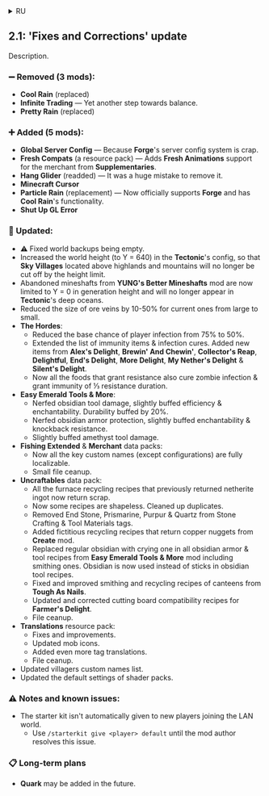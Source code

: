 <details>
<summary>RU</summary>

## 2.2: Обновление «Работа над ошибками»

Описание.

### ➖ Удалено (3 мода):

- **Cool Rain** (заменён)
- **Infinite Trading** — Ещё один шаг на пути к балансу.
- **Pretty Rain** (заменён)

### ➕ Добавлено (5 мода):

- **Global Server Config** — Потому что система серверных конфигов **Forge** — просто мусор.
- **Fresh Compats** (набор ресурсов) — Поддержка **Fresh Animations** для торговца из **Supplementaries**.
- **Hang Glider** (возвращён) — Было большой ошибкой удалять его.
- **Minecraft Cursor**
- **Particle Rain** (замена) — Теперь официально поддерживает **Forge** и имеет функционал **Cool Rain**.
- **Shut Up GL Error**

### 🔁 Обновлено:

- ⚠ Исправлена пустота резервных копий мира.
- Увеличена высота мира (до Y = 640) в конфиге **Tectonic**, так что **Небесные деревни**, расположенные над плато и высокогорьями больше не будут отсекаться лимитом высоты.
- Заброшенные шахты из мода **YUNG's Better Mineshafts** теперь ограничены Y = 0 по высоте генерации и больше не будут появляться в глубоких океанах **Tectonic**.
- Снижен размер рудных жил на 10-50% для текущих жил от больших до малых.
- **The Hordes**:
  - Базовый шанс инфицирования игрока снижен с 75% до 50%.
  - Расширен список предметов, дающих иммунитет и лечащих инфекцию. Добавлены новые предметы из **Alex's Delight**, **Brewin' And Chewin'**, **Collector's Reap**, **Delightful**, **End's Delight**, **More Delight**, **My Nether's Delight** и **Silent's Delight**.
  - Теперь вся еда, дающая сопротивление, также излечивает от зомби-инфекции и даёт иммунитет на ⅓ длительности сопротивления.
- **Easy Emerald Tools & More**:
  - Снижен урон обсидиановых инструментов, немного увеличена их эффективность и зачаровываемость. Прочность повышена на 20%.
  - Снижена защита обсидиановых доспехов, немного увеличена их зачаровываемость и сопротивление к отбрасыванию.
  - Немного увеличен урон аметистовых инструментов.
- Наборы данных **Fishing Extended** и **Merchant**:
  - Теперь все ключевые пользовательские имена (кроме конфигураций) полностью локализуемы.
  - Небольшая подчистка файлов.
- Набор данных **Uncraftables**:
  - Все рецепты переработки в печи, ранее возвращавшие незеритовый слиток, теперь возвращают лом.
  - Теперь некоторые рецепты бесформенные. Вновь подчищены дубликаты.
  - Эндерняк, призмарин, пурпур и кварц убраны из тегов каменных материалов для инструментов и создания.
  - Добавлены фиктивные рецепты переработки, возвращающие кусочки меди из мода **Create**.
  - Обычный обсидиан заменён на плачущий во всех рецептах обсидиановых доспехов и инструментов из мода **Easy Emerald Tools & More**, включая кузнечные. Вместо палок в рецептах обсидиановых инструментов теперь используется обсидиан.
  - Исправлены и улучшены кузнечные и рецепты переработки фляг из **Tough As Nails**.
  - Дополнены и исправлены рецепты совместимости резки на разделочной доске из **Farmer's Delight**.
  - Подчищены файлы.
- Набор ресурсов **Translations**:
  - Исправления и улучшения.
  - Обновлены иконки мобов.
  - Добавлено ещё больше переводов тегов.
  - Подчищены файлы.
- Обновлён список пользовательских имён крестьян.
- Обновлены базовые настройки наборов шейдеров.

### ⚠ Примечания и известные проблемы:

- Стартовый набор не выдаётся автоматически новым игрокам, присоединяющимся к локальному миру.
  - Используйте `/starterkit give <игрок> default`, пока автор мода не решит эту проблему.

### 📋 Долгосрочные планы

- В будущем может быть добавлен **Quark**.

</details>

## 2.1: 'Fixes and Corrections' update

Description.

### ➖ Removed (3 mods):

- **Cool Rain** (replaced)
- **Infinite Trading** — Yet another step towards balance.
- **Pretty Rain** (replaced)

### ➕ Added (5 mods):

- **Global Server Config** — Because **Forge**'s server config system is crap.
- **Fresh Compats** (a resource pack) — Adds **Fresh Animations** support for the merchant from **Supplementaries**.
- **Hang Glider** (readded) — It was a huge mistake to remove it.
- **Minecraft Cursor**
- **Particle Rain** (replacement) — Now officially supports **Forge** and has **Cool Rain**'s functionality.
- **Shut Up GL Error**

### 🔁 Updated:

- ⚠ Fixed world backups being empty.
- Increased the world height (to Y = 640) in the **Tectonic**'s config, so that **Sky Villages** located above highlands and mountains will no longer be cut off by the height limit.
- Abandoned mineshafts from **YUNG's Better Mineshafts** mod are now limited to Y = 0 in generation height and will no longer appear in **Tectonic**'s deep oceans.
- Reduced the size of ore veins by 10-50% for current ones from large to small.
- **The Hordes**:
  - Reduced the base chance of player infection from 75% to 50%.
  - Extended the list of immunity items & infection cures. Added new items from **Alex's Delight**, **Brewin' And Chewin'**, **Collector's Reap**, **Delightful**, **End's Delight**, **More Delight**, **My Nether's Delight** & **Silent's Delight**.
  - Now all the foods that grant resistance also cure zombie infection & grant immunity of ⅓ resistance duration.
- **Easy Emerald Tools & More**:
  - Nerfed obsidian tool damage, slightly buffed efficiency & enchantability. Durability buffed by 20%.
  - Nerfed obsidian armor protection, slightly buffed enchantability & knockback resistance.
  - Slightly buffed amethyst tool damage.
- **Fishing Extended** & **Merchant** data packs:
  - Now all the key custom names (except configurations) are fully localizable.
  - Small file ceanup.
- **Uncraftables** data pack:
  - All the furnace recycling recipes that previously returned netherite ingot now return scrap.
  - Now some recipes are shapeless. Cleaned up duplicates.
  - Removed End Stone, Prismarine, Purpur & Quartz from Stone Crafting & Tool Materials tags.
  - Added fictitious recycling recipes that return copper nuggets from **Create** mod.
  - Replaced regular obsidian with crying one in all obsidian armor & tool recipes from **Easy Emerald Tools & More** mod including smithing ones. Obsidian is now used instead of sticks in obsidian tool recipes.
  - Fixed and improved smithing and recycling recipes of canteens from **Tough As Nails**.
  - Updated and corrected cutting board compatibility recipes for **Farmer's Delight**.
  - File ceanup.
- **Translations** resource pack:
  - Fixes and improvements.
  - Updated mob icons.
  - Added even more tag translations.
  - File ceanup.
- Updated villagers custom names list.
- Updated the default settings of shader packs.

### ⚠ Notes and known issues:

- The starter kit isn't automatically given to new players joining the LAN world.
  - Use `/starterkit give <player> default` until the mod author resolves this issue.

### 📋 Long-term plans

- **Quark** may be added in the future.
